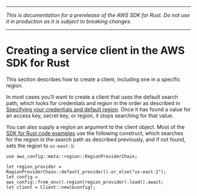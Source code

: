 --------

 *This is documentation for a prerelease of the AWS SDK for Rust\. Do not use it in production as it is subject to breaking changes\.* 

--------

# Creating a service client in the AWS SDK for Rust<a name="client"></a>

This section describes how to create a client, including one in a specific region\.

In most cases you'll want to create a client that uses the default search path, which looks for credentials and region in the order as described in [Specifying your credentials and default region](credentials.md)\. Once it has found a value for an access key, secret key, or region, it stops searching for that value\.

You can also supply a region an argument to the client object\. Most of the [SDK for Rust code examples](rust_code_examples.md) use the following construct, which searches for the region in the search path as described previously, and if not found, sets the region to `us-east-1`:

```
use aws_config::meta::region::RegionProviderChain;
    
let region_provider = RegionProviderChain::default_provider().or_else("us-east-1");
let config = aws_config::from_env().region(region_provider).load().await;
let client = Client::new(&config);
```